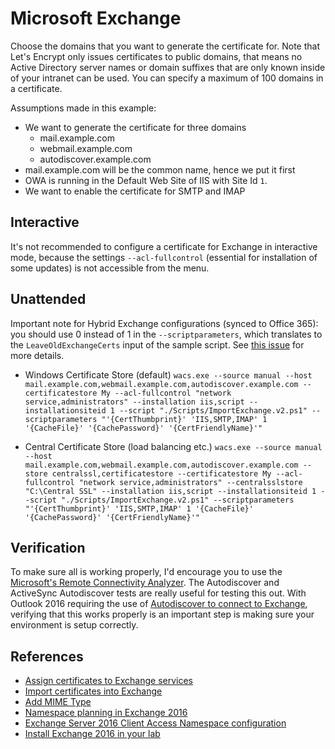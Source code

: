 ---
---
# Microsoft Exchange
Choose the domains that you want to generate the certificate for. Note that Let's Encrypt only 
issues certificates to public domains, that means no Active Directory server names or domain suffixes
that are only known inside of your intranet can be used. You can specify a maximum of 100 domains 
in a certificate.

Assumptions made in this example:

- We want to generate the certificate for three domains
   - mail.example.com
   - webmail.example.com
   - autodiscover.example.com
- mail.example.com will be the common name, hence we put it first
- OWA is running in the Default Web Site of IIS with Site Id `1`.
- We want to enable the certificate for SMTP and IMAP

## Interactive
It's not recommended to configure a certificate for Exchange in interactive mode, 
because the settings `--acl-fullcontrol` (essential for installation of some updates) 
is not accessible from the menu. 

## Unattended
Important note for Hybrid Exchange configurations (synced to Office 365): you should use 0 instead of 1 in the 
`--scriptparameters`, which translates to the `LeaveOldExchangeCerts` input of the sample script. 
See [this issue](https://github.com/win-acme/win-acme/issues/1754) for more details.

- Windows Certificate Store (default)
`wacs.exe --source manual --host mail.example.com,webmail.example.com,autodiscover.example.com --certificatestore My --acl-fullcontrol "network service,administrators" --installation iis,script --installationsiteid 1 --script "./Scripts/ImportExchange.v2.ps1" --scriptparameters "'{CertThumbprint}' 'IIS,SMTP,IMAP' 1 '{CacheFile}' '{CachePassword}' '{CertFriendlyName}'"`

- Central Certificate Store (load balancing etc.)
`wacs.exe --source manual --host mail.example.com,webmail.example.com,autodiscover.example.com --store centralssl,certificatestore --certificatestore My --acl-fullcontrol "network service,administrators" --centralsslstore "C:\Central SSL" --installation iis,script --installationsiteid 1 --script "./Scripts/ImportExchange.v2.ps1" --scriptparameters "'{CertThumbprint}' 'IIS,SMTP,IMAP' 1 '{CacheFile}' '{CachePassword}' '{CertFriendlyName}'"`

## Verification
To make sure all is working properly, I'd encourage you to use the 
[Microsoft's Remote Connectivity Analyzer](https://testconnectivity.microsoft.com/). 
The Autodiscover and ActiveSync Autodiscover tests are really useful for testing this out. 
With Outlook 2016 requiring the use of [Autodiscover to connect to Exchange](http://blogs.technet.com/b/exchange/archive/2015/11/19/outlook-2016-what-exchange-admins-need-to-know.aspx), 
verifying that this works properly is an important step is making sure your environment is setup correctly.

## References
- [Assign certificates to Exchange services](https://technet.microsoft.com/en-us/library/dd351257%28v=exchg.160%29.aspx)
- [Import certificates into Exchange](https://technet.microsoft.com/en-us/library/bb124424(v=exchg.160).aspx)
- [Add MIME Type](https://support.microsoft.com/en-us/kb/326965)
- [Namespace planning in Exchange 2016](http://blogs.technet.com/b/exchange/archive/2015/10/06/namespace-planning-in-exchange-2016.aspx) 
- [Exchange Server 2016 Client Access Namespace configuration](http://exchangeserverpro.com/exchange-server-2016-client-access-namespace-configuration/)
- [Install Exchange 2016 in your lab](https://supertekboy.com/2015/09/22/install-exchange-2016-in-your-lab-part-5/)
